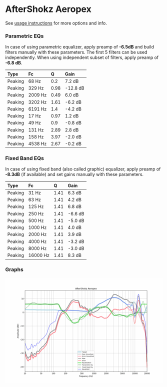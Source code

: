 # AfterShokz Aeropex
See [usage instructions](https://github.com/jaakkopasanen/AutoEq#usage) for more options and info.

### Parametric EQs
In case of using parametric equalizer, apply preamp of **-6.5dB** and build filters manually
with these parameters. The first 5 filters can be used independently.
When using independent subset of filters, apply preamp of **-6.8 dB**.

| Type    | Fc      |    Q | Gain     |
|:--------|:--------|:-----|:---------|
| Peaking | 68 Hz   | 0.2  | 7.2 dB   |
| Peaking | 329 Hz  | 0.98 | -12.8 dB |
| Peaking | 2009 Hz | 0.49 | 6.0 dB   |
| Peaking | 3202 Hz | 1.61 | -6.2 dB  |
| Peaking | 6191 Hz | 1.4  | -4.2 dB  |
| Peaking | 17 Hz   | 0.97 | 1.2 dB   |
| Peaking | 49 Hz   | 0.9  | -0.8 dB  |
| Peaking | 131 Hz  | 2.89 | 2.8 dB   |
| Peaking | 158 Hz  | 3.97 | -2.0 dB  |
| Peaking | 4538 Hz | 2.67 | -0.2 dB  |

### Fixed Band EQs
In case of using fixed band (also called graphic) equalizer, apply preamp of **-8.3dB**
(if available) and set gains manually with these parameters.

| Type    | Fc       |    Q | Gain    |
|:--------|:---------|:-----|:--------|
| Peaking | 31 Hz    | 1.41 | 6.3 dB  |
| Peaking | 63 Hz    | 1.41 | 4.2 dB  |
| Peaking | 125 Hz   | 1.41 | 6.8 dB  |
| Peaking | 250 Hz   | 1.41 | -6.6 dB |
| Peaking | 500 Hz   | 1.41 | -5.0 dB |
| Peaking | 1000 Hz  | 1.41 | 4.0 dB  |
| Peaking | 2000 Hz  | 1.41 | 3.9 dB  |
| Peaking | 4000 Hz  | 1.41 | -3.2 dB |
| Peaking | 8000 Hz  | 1.41 | -3.0 dB |
| Peaking | 16000 Hz | 1.41 | 8.3 dB  |

### Graphs
![](./AfterShokz%20Aeropex.png)
